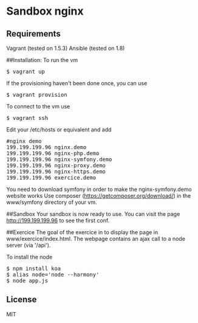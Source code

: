 # Sandbox nginx

## Requirements
Vagrant (tested on 1.5.3)
Ansible (tested on 1.8)

##Installation:
To run the vm
<pre>
$ vagrant up
</pre>

If the provisioning haven't been done once, you can use
<pre>
$ vagrant provision
</pre>

To connect to the vm use

<pre>
$ vagrant ssh
</pre>

Edit your /etc/hosts or equivalent and add  
<pre>
#nginx demo
199.199.199.96 nginx.demo
199.199.199.96 nginx-php.demo
199.199.199.96 nginx-symfony.demo
199.199.199.96 nginx-proxy.demo
199.199.199.96 nginx-https.demo
199.199.199.96 exercice.demo
</pre>

You need to download symfony in order to make the nginx-symfony.demo website works
Use composer (https://getcomposer.org/download/) in the www/symfony directory of your vm.

##Sandbox
Your sandbox is now ready to use.
You can visit the page http://199.199.199.96 to see the first conf.


##Exercice
The goal of the exercice in to display the page in www/exercice/index.html. The webpage contains an ajax call to a node server (via '/api').

To install the node 
<pre>
$ npm install koa
$ alias node='node --harmony'
$ node app.js
</pre>

## License
MIT
